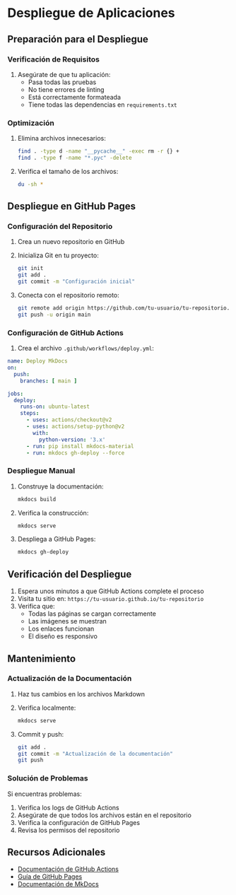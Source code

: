 # Despliegue de Aplicaciones

## Preparación para el Despliegue

### Verificación de Requisitos

1. Asegúrate de que tu aplicación:
   - Pasa todas las pruebas
   - No tiene errores de linting
   - Está correctamente formateada
   - Tiene todas las dependencias en `requirements.txt`

### Optimización

1. Elimina archivos innecesarios:
   ```bash
   find . -type d -name "__pycache__" -exec rm -r {} +
   find . -type f -name "*.pyc" -delete
   ```

2. Verifica el tamaño de los archivos:
   ```bash
   du -sh *
   ```

## Despliegue en GitHub Pages

### Configuración del Repositorio

1. Crea un nuevo repositorio en GitHub
2. Inicializa Git en tu proyecto:
   ```bash
   git init
   git add .
   git commit -m "Configuración inicial"
   ```

3. Conecta con el repositorio remoto:
   ```bash
   git remote add origin https://github.com/tu-usuario/tu-repositorio.git
   git push -u origin main
   ```

### Configuración de GitHub Actions

1. Crea el archivo `.github/workflows/deploy.yml`:
```yaml
name: Deploy MkDocs
on:
  push:
    branches: [ main ]

jobs:
  deploy:
    runs-on: ubuntu-latest
    steps:
      - uses: actions/checkout@v2
      - uses: actions/setup-python@v2
        with:
          python-version: '3.x'
      - run: pip install mkdocs-material
      - run: mkdocs gh-deploy --force
```

### Despliegue Manual

1. Construye la documentación:
   ```bash
   mkdocs build
   ```

2. Verifica la construcción:
   ```bash
   mkdocs serve
   ```

3. Despliega a GitHub Pages:
   ```bash
   mkdocs gh-deploy
   ```

## Verificación del Despliegue

1. Espera unos minutos a que GitHub Actions complete el proceso
2. Visita tu sitio en: `https://tu-usuario.github.io/tu-repositorio`
3. Verifica que:
   - Todas las páginas se cargan correctamente
   - Las imágenes se muestran
   - Los enlaces funcionan
   - El diseño es responsivo

## Mantenimiento

### Actualización de la Documentación

1. Haz tus cambios en los archivos Markdown
2. Verifica localmente:
   ```bash
   mkdocs serve
   ```

3. Commit y push:
   ```bash
   git add .
   git commit -m "Actualización de la documentación"
   git push
   ```

### Solución de Problemas

Si encuentras problemas:

1. Verifica los logs de GitHub Actions
2. Asegúrate de que todos los archivos están en el repositorio
3. Verifica la configuración de GitHub Pages
4. Revisa los permisos del repositorio

## Recursos Adicionales

- [Documentación de GitHub Actions](https://docs.github.com/en/actions)
- [Guía de GitHub Pages](https://pages.github.com/)
- [Documentación de MkDocs](https://www.mkdocs.org/) 